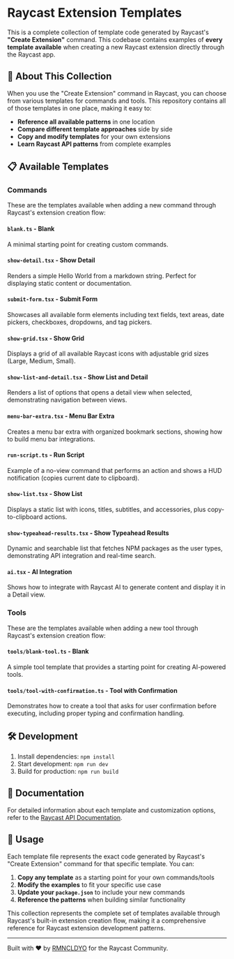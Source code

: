 # Raycast Extension Templates

This is a complete collection of template code generated by Raycast's **"Create Extension"** command. This codebase contains examples of **every template available** when creating a new Raycast extension directly through the Raycast app.

## 🚀 About This Collection

When you use the "Create Extension" command in Raycast, you can choose from various templates for commands and tools. This repository contains all of those templates in one place, making it easy to:
- **Reference all available patterns** in one location
- **Compare different template approaches** side by side  
- **Copy and modify templates** for your own extensions
- **Learn Raycast API patterns** from complete examples

## 📋 Available Templates

### Commands

These are the templates available when adding a new command through Raycast's extension creation flow:

#### `blank.ts` - Blank
A minimal starting point for creating custom commands.

#### `show-detail.tsx` - Show Detail
Renders a simple Hello World from a markdown string. Perfect for displaying static content or documentation.

#### `submit-form.tsx` - Submit Form  
Showcases all available form elements including text fields, text areas, date pickers, checkboxes, dropdowns, and tag pickers.

#### `show-grid.tsx` - Show Grid
Displays a grid of all available Raycast icons with adjustable grid sizes (Large, Medium, Small).

#### `show-list-and-detail.tsx` - Show List and Detail
Renders a list of options that opens a detail view when selected, demonstrating navigation between views.

#### `menu-bar-extra.tsx` - Menu Bar Extra
Creates a menu bar extra with organized bookmark sections, showing how to build menu bar integrations.

#### `run-script.ts` - Run Script
Example of a no-view command that performs an action and shows a HUD notification (copies current date to clipboard).

#### `show-list.tsx` - Show List
Displays a static list with icons, titles, subtitles, and accessories, plus copy-to-clipboard actions.

#### `show-typeahead-results.tsx` - Show Typeahead Results
Dynamic and searchable list that fetches NPM packages as the user types, demonstrating API integration and real-time search.

#### `ai.tsx` - AI Integration
Shows how to integrate with Raycast AI to generate content and display it in a Detail view.

### Tools

These are the templates available when adding a new tool through Raycast's extension creation flow:

#### `tools/blank-tool.ts` - Blank
A simple tool template that provides a starting point for creating AI-powered tools.

#### `tools/tool-with-confirmation.ts` - Tool with Confirmation
Demonstrates how to create a tool that asks for user confirmation before executing, including proper typing and confirmation handling.

## 🛠️ Development

1. Install dependencies: `npm install`
2. Start development: `npm run dev`
3. Build for production: `npm run build`

## 📖 Documentation

For detailed information about each template and customization options, refer to the [Raycast API Documentation](https://developers.raycast.com/).

## 🎯 Usage

Each template file represents the exact code generated by Raycast's "Create Extension" command for that specific template. You can:

1. **Copy any template** as a starting point for your own commands/tools
2. **Modify the examples** to fit your specific use case
3. **Update your `package.json`** to include your new commands
4. **Reference the patterns** when building similar functionality

This collection represents the complete set of templates available through Raycast's built-in extension creation flow, making it a comprehensive reference for Raycast extension development patterns.

---

Built with ❤️ by [RMNCLDYO](https://rmncldyo.com/) for the Raycast Community.